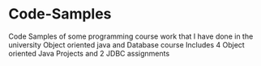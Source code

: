 # Code-Samples
Code Samples of some programming course work that I have done in the university Object oriented java and Database course
Includes 4 Object oriented Java Projects and 2 JDBC assignments
